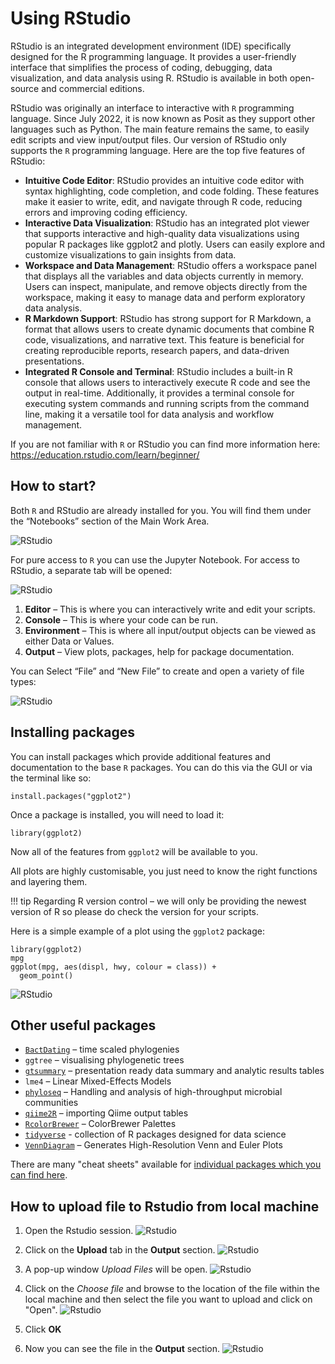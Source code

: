 # Using RStudio

RStudio is an integrated development environment (IDE) specifically designed for the R programming language. It provides a user-friendly interface that simplifies the process of coding, debugging, data visualization, and data analysis using R. RStudio is available in both open-source and commercial editions.

RStudio was originally an interface to interactive with `R` programming language. Since July 2022, it is now known as Posit as they support other languages such as Python. The main feature remains the same, to easily edit scripts and view input/output files. Our version of RStudio only supports the `R` programming language. Here are the top five features of RStudio:

* **Intuitive Code Editor**: RStudio provides an intuitive code editor with syntax highlighting, code completion, and code folding. These features make it easier to write, edit, and navigate through R code, reducing errors and improving coding efficiency.
* **Interactive Data Visualization**: RStudio has an integrated plot viewer that supports interactive and high-quality data visualizations using popular R packages like ggplot2 and plotly. Users can easily explore and customize visualizations to gain insights from data.
* **Workspace and Data Management**: RStudio offers a workspace panel that displays all the variables and data objects currently in memory. Users can inspect, manipulate, and remove objects directly from the workspace, making it easy to manage data and perform exploratory data analysis.
* **R Markdown Support**: RStudio has strong support for R Markdown, a format that allows users to create dynamic documents that combine R code, visualizations, and narrative text. This feature is beneficial for creating reproducible reports, research papers, and data-driven presentations.
* **Integrated R Console and Terminal**: RStudio includes a built-in R console that allows users to interactively execute R code and see the output in real-time. Additionally, it provides a terminal console for executing system commands and running scripts from the command line, making it a versatile tool for data analysis and workflow management.

If you are not familiar with `R` or RStudio you can find more information here: [https://education.rstudio.com/learn/beginner/ 
](https://education.rstudio.com/learn/beginner/ 
)
## How to start?

Both `R` and RStudio are already installed for you. You will find them under the “Notebooks” section of the Main Work Area. 

![RStudio](../img/r-open.png)

For pure access to `R` you can use the Jupyter Notebook. For access to RStudio, a separate tab will be opened:

![RStudio](../img/rstudio.png)

1. **Editor** – This is where you can interactively write and edit your scripts.
2. **Console** – This is where your code can be run.
3. **Environment** – This is where all input/output objects can be viewed as either Data or Values.
4. **Output** – View plots, packages, help for package documentation.

You can Select “File” and “New File” to create and open a variety of file types:

![RStudio](../img/r-new-file.png)

## Installing packages

You can install packages which provide additional features and documentation to the base `R` packages. You can do this via the GUI or via the terminal like so:

```
install.packages("ggplot2")
```

Once a package is installed, you will need to load it:
```
library(ggplot2)
```

Now all of the features from `ggplot2` will be available to you.

All plots are highly customisable, you just need to know the right functions and layering them.

<!-- prettier-ignore -->
!!! tip
    Regarding R version control – we will only be providing the newest version of R so please do check the version for your scripts.

Here is a simple example of a plot using the `ggplot2` package:

```
library(ggplot2)
mpg
ggplot(mpg, aes(displ, hwy, colour = class)) + 
  geom_point()
```

![RStudio](../img/r-in-action.png)


## Other useful packages

* [`BactDating`](https://xavierdidelot.github.io/BactDating/) – time scaled phylogenies
* `ggtree` – visualising phylogenetic trees
* [`gtsummary`](https://www.danieldsjoberg.com/gtsummary/) – presentation ready data summary and analytic results tables
* `lme4` – Linear Mixed-Effects Models
* [`phyloseq`](https://joey711.github.io/phyloseq/) – Handling and analysis of high-throughput microbial communities
* [`qiime2R`](https://github.com/jbisanz/qiime2R) – importing Qiime output tables
* [`RcolorBrewer`](https://r-graph-gallery.com/38-rcolorbrewers-palettes.html) – ColorBrewer Palettes
* [`tidyverse`](https://www.tidyverse.org/) - collection of R packages designed for data science
* [`VennDiagram`](https://r-graph-gallery.com/14-venn-diagramm) – Generates High-Resolution Venn and Euler Plots

There are many "cheat sheets" available for [individual packages which you can find here](https://raw.githubusercontent.com/rstudio/cheatsheets/main/data-visualization-2.1.pdf).


## How to upload file to Rstudio from local machine

1. Open the Rstudio session.
![Rstudio](../img/rstudio.png)

2. Click on the **Upload** tab in the **Output** section.
![Rstudio](../img/rstudio-Upload.png)

3. A pop-up window *Upload Files* will be open.
![Rstudio](../img/rstudio-Upload-files.png) 

4. Click on the  *Choose file* and browse to the location of the file within the local machine and then select the file you want to upload and click on "Open".
![Rstudio](../img/rstudio-upload-files2.png)

4. Click **OK**

5. Now you can see the file in the **Output** section.
![Rstudio](../img/rstudio-uploaded-files.png)